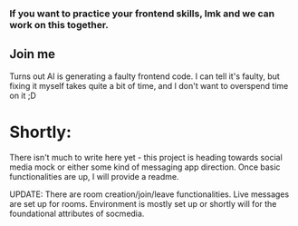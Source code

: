 ### If you want to practice your frontend skills, lmk and we can work on this together.
## Join me
Turns out AI is generating a faulty frontend code. I can tell it's faulty, but fixing it myself takes quite a bit of time, and I don't want to overspend time on it ;D
# Shortly:
There isn't much to write here yet - this project is heading towards social media mock or either some kind of messaging app direction.
Once basic functionalities are up, I will provide a readme.

UPDATE: There are room creation/join/leave functionalities. Live messages are set up for rooms. Environment is mostly set up or shortly will for the foundational attributes of socmedia.
